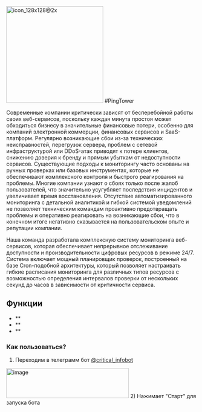 <img width="256" height="256" alt="icon_128x128@2x" src="https://cdn.forbes.ru/forbes-static/new/2024/09/T1-1-kopia2-66f13ec658c5e.jpg" />
#PingTower

Современные компании критически зависят от бесперебойной работы своих веб-сервисов, поскольку каждая минута простоя может обходиться бизнесу в значительные финансовые потери, особенно для компаний электронной коммерции, финансовых сервисов и SaaS-платформ. Регулярно возникающие сбои из-за технических неисправностей, перегрузок сервера, проблем с сетевой инфраструктурой или DDoS-атак приводят к потере клиентов, снижению доверия к бренду и прямым убыткам от недоступности сервисов. Существующие подходы к мониторингу часто основаны на ручных проверках или базовых инструментах, которые не обеспечивают комплексного контроля и быстрого реагирования на проблемы. Многие компании узнают о сбоях только после жалоб пользователей, что значительно усугубляет последствия инцидентов и увеличивает время восстановления. Отсутствие автоматизированного мониторинга с детальной аналитикой и гибкой системой уведомлений не позволяет техническим командам проактивно предотвращать проблемы и оперативно реагировать на возникающие сбои, что в конечном итоге негативно сказывается на пользовательском опыте и репутации компании.

Наша команда разработала комплексную систему мониторинга веб-сервисов, которая обеспечивает непрерывное отслеживание доступности и производительности цифровых ресурсов в режиме 24/7. Система включает мощный планировщик проверок, построенный на базе Cron-подобной архитектуры, который позволяет настраивать гибкие расписания мониторинга для различных типов ресурсов с возможностью определения интервалов проверки от нескольких секунд до часов в зависимости от критичности сервиса. 


## Функции

- **
- **
- **
### Как пользоваться?
1) Переходим в телеграмм бот [@critical_infobot]()


<img width="324" height="79" alt="image" src="https://github.com/user-attachments/assets/8eb1824d-c44f-4c1c-b7aa-43fecba8930c" />
2) Нажимает "Старт" для запуска бота



